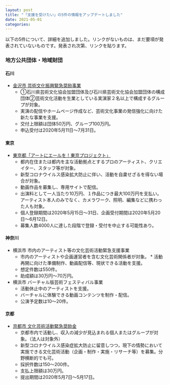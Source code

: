 ```yaml
---
layout: post
title: "「支援を受けたい」の5件の情報をアップデートしました"
date: 2021-05-01
categories:
---
```


以下の5件について、詳細を追加しました。リンクがないものは、まだ要項が発表されていないものです。発表され次第、リンクを貼ります。

### 地方公共団体・地域財団
#### 石川
* [金沢市 芸術文化振興緊急奨励事業](https://www4.city.kanazawa.lg.jp/11020/bunkakinkyusyoureikin.html)
	* ①石川県芸術文化協会加盟団体及び石川県芸術文化協会加盟団体の構成団体②芸術文化活動を生業としている実演家２名以上で構成するグループが対象。
	* 実演の配信やホームページ作成など、芸術文化事業の発信強化に向けた新たな事業を支援。
	* 交付上限額は団体50万円、グループ100万円。
	* 申込受付は2020年5月11日〜7月31日。

#### 東京
* [東京都「アートにエールを！東京プロジェクト」](https://www.seikatubunka.metro.tokyo.lg.jp/bunka/katsu_shien/0000001441.html)
	* 都内在住または都内を主な活動拠点とするプロのアーティスト、クリエイター、スタッフ等が対象。
	* 新型コロナウイルス感染拡大防止に伴い、活動を自粛せざるを得ない場合が対象。
	* 動画作品を募集し、専用サイトで配信。
	* 出演料として一人当たり10万円、１作品につき最大100万円を支払い。アーティスト本人のみでなく、カメラワーク、照明、編集などに携わった人も対象。
	* 個人登録期間は2020年5月15日〜31日、企画受付期間は2020年5月20日〜6月12日。
	* 募集人数4000人に達した段階で登録・受付を中止する可能性あり。

#### 神奈川
* 横浜市 市内のアーティスト等の文化芸術活動緊急支援事業
	* 市内のアーティストや企画運営者を含む文化芸術関係者が対象。	* 活動再開に向けた準備制作、動画配信等、現状できる活動を支援。
	* 想定件数は550件。
	* 助成額は30万円〜70万円。
* 横浜市 バーチャル版芸術フェスティバル事業
	* 活動休止中のアーティストを支援。
	* バーチャルに体験できる動画コンテンツを制作・配信。
	* 公演予定数は10〜20件。

#### 京都
* [京都市 文化芸術活動緊急奨励金](https://www.city.kyoto.lg.jp/bunshi/cmsfiles/contents/0000269/269026/annai.pdf)
	* 京都市内で活動し、収入の減少が見込まれる個人またはグループが対象。（法人は対象外）
	* 新型コロナウイルス感染症拡大防止に留意しつつ，現下の情勢において実施できる文化芸術活動（企画・制作・実施・リサーチ等）を募集。分野横断的でも可。
	* 採択件数は150〜200件。
	* 支払上限額は30万円。
	* 提出期間は2020年5月7日〜5月17日。
